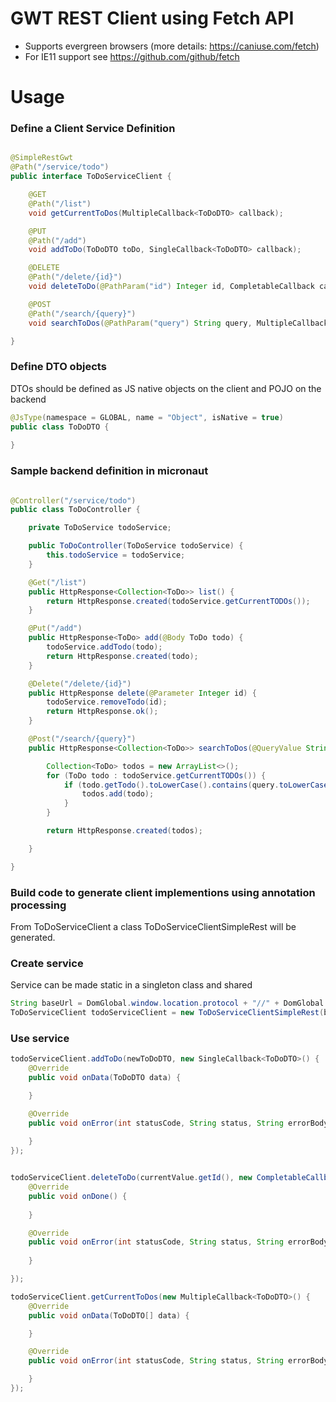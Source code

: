 # GWT REST Client using Fetch API
* Supports evergreen browsers (more details: https://caniuse.com/fetch)
* For IE11 support see https://github.com/github/fetch


# Usage

### Define a Client Service Definition
```java

@SimpleRestGwt
@Path("/service/todo")
public interface ToDoServiceClient {

	@GET
	@Path("/list")
	void getCurrentToDos(MultipleCallback<ToDoDTO> callback);

	@PUT
	@Path("/add")
	void addToDo(ToDoDTO toDo, SingleCallback<ToDoDTO> callback);

	@DELETE
	@Path("/delete/{id}")
	void deleteToDo(@PathParam("id") Integer id, CompletableCallback callback);

	@POST
	@Path("/search/{query}")
	void searchToDos(@PathParam("query") String query, MultipleCallback<ToDoDTO> callback);

}
```

### Define DTO objects
DTOs should be defined as JS native objects on the client and POJO on the backend
```java
@JsType(namespace = GLOBAL, name = "Object", isNative = true)
public class ToDoDTO {
	
}
```


### Sample backend definition in micronaut
```java

@Controller("/service/todo")
public class ToDoController {

	private ToDoService todoService;

	public ToDoController(ToDoService todoService) {
		this.todoService = todoService;
	}

	@Get("/list")
	public HttpResponse<Collection<ToDo>> list() {
		return HttpResponse.created(todoService.getCurrentTODOs());
	}

	@Put("/add")
	public HttpResponse<ToDo> add(@Body ToDo todo) {
		todoService.addTodo(todo);
		return HttpResponse.created(todo);
	}

	@Delete("/delete/{id}")
	public HttpResponse delete(@Parameter Integer id) {
		todoService.removeTodo(id);
		return HttpResponse.ok();
	}

	@Post("/search/{query}")
	public HttpResponse<Collection<ToDo>> searchToDos(@QueryValue String query) {

		Collection<ToDo> todos = new ArrayList<>();
		for (ToDo todo : todoService.getCurrentTODOs()) {
			if (todo.getTodo().toLowerCase().contains(query.toLowerCase())) {
				todos.add(todo);
			}
		}

		return HttpResponse.created(todos);

	}

}
```

### Build code to generate client implementions using annotation processing
From ToDoServiceClient a class ToDoServiceClientSimpleRest will be generated.

### Create service
Service can be made static in a singleton class and shared
```java
String baseUrl = DomGlobal.window.location.protocol + "//" + DomGlobal.window.location.host;
ToDoServiceClient todoServiceClient = new ToDoServiceClientSimpleRest(baseUrl);
```

### Use service
```java
todoServiceClient.addToDo(newToDoDTO, new SingleCallback<ToDoDTO>() {
	@Override
	public void onData(ToDoDTO data) {

	}

	@Override
	public void onError(int statusCode, String status, String errorBody) {
	
	}
});


todoServiceClient.deleteToDo(currentValue.getId(), new CompletableCallback() {
	@Override
	public void onDone() {
	
	}

	@Override
	public void onError(int statusCode, String status, String errorBody) {
					
	}

});

todoServiceClient.getCurrentToDos(new MultipleCallback<ToDoDTO>() {
	@Override
	public void onData(ToDoDTO[] data) {

	}

	@Override 
	public void onError(int statusCode, String status, String errorBody) {

	}
});

```






